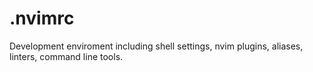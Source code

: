 # .nvimrc
Development enviroment including shell settings, nvim plugins, aliases, linters, command line tools.
